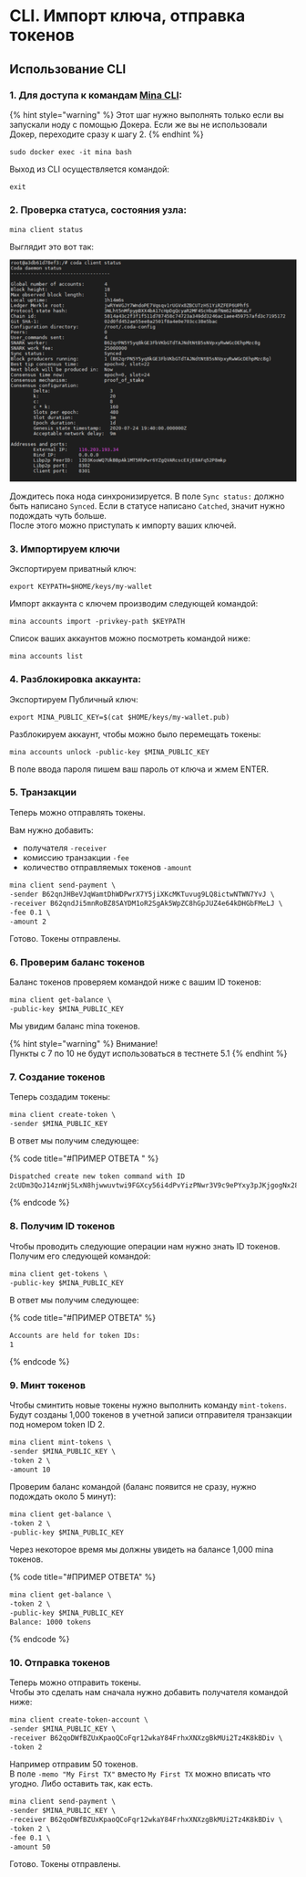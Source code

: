 # CLI. Импорт ключа, отправка токенов

## Использование CLI

### 1. Для доступа к командам [Mina CLI](https://minaprotocol.com/docs/cli-reference):

{% hint style="warning" %}
Этот шаг нужно выполнять только если вы запускали ноду с помощью Докера. Если же вы не использовали Докер, переходите сразу к шагу 2.
{% endhint %}

```text
sudo docker exec -it mina bash
```

Выход из CLI осуществляется командой:

```text
exit
```

### 2. Проверка статуса, состояния узла:

```text
mina client status
```

Выглядит это вот так:

![](../.gitbook/assets/image%20%283%29.png)

Дождитесь пока нода синхронизируется. В поле `Sync status:` должно быть написано `Synced`. Если в статусе написано `Catched`, значит нужно подождать чуть больше.  
После этого можно приступать к импорту ваших ключей.

### 3. Импортируем ключи

 Экспортируем приватный ключ:

```text
export KEYPATH=$HOME/keys/my-wallet
```

Импорт аккаунта с ключем производим следующей командой:

```text
mina accounts import -privkey-path $KEYPATH
```

Список ваших аккаунтов можно посмотреть командой ниже:

```text
mina accounts list
```

### 4. Разблокировка аккаунта:

Экспортируем Публичный ключ:

```text
export MINA_PUBLIC_KEY=$(cat $HOME/keys/my-wallet.pub)
```

Разблокируем аккаунт, чтобы можно было перемещать токены:

```text
mina accounts unlock -public-key $MINA_PUBLIC_KEY
```

В поле ввода пароля пишем ваш пароль от ключа и жмем ENTER.

### 5. Транзакции

Теперь можно отправлять токены.  
  
Вам нужно добавить:  
- получателя `-receiver`  
- комиссию транзакции `-fee`  
- количество отправляемых токенов `-amount`

```text
mina client send-payment \
-sender B62qnJHBeVJqWamtDhWDPwrX7Y5jiXKcMKTuvug9LQ8ictwNTWN7YvJ \
-receiver B62qndJi5mnRoBZ8SAYDM1oR2SgAk5WpZC8hGpJUZ4e64kDHGbFMeLJ \
-fee 0.1 \
-amount 2
```

Готово. Токены отправлены.

### 6. Проверим баланс токенов

Баланс токенов проверяем командой ниже с вашим ID токенов:

```text
mina client get-balance \
-public-key $MINA_PUBLIC_KEY
```

Мы увидим баланс mina токенов.

{% hint style="warning" %}
Внимание!  
Пункты с 7 по 10 не будут использоваться в тестнете 5.1
{% endhint %}

### 7. Создание токенов

Теперь создадим токены:

```text
mina client create-token \
-sender $MINA_PUBLIC_KEY
```

В ответ мы получим следующее:

{% code title="\#ПРИМЕР ОТВЕТА " %}
```text
Dispatched create new token command with ID 2cUDm3QoJ14znWj5LxN8hjwwuvtwi9FGXcy56i4dPvYizPNwr3V9c9ePYxy3pJKjgogNx28jwHhqupi6wHFgXBmU5iX27iK1zUvJarj6wJsUG8segWXc4LGPed66YbYk3u9HiWw4v8cYYEqcy1mU6hqfj5JPMPthEBifxUMHZTqCwZmYWSdiERxB6PtPEdXVraWaYPVU4Q8vtpSN7oSTK1AXyXLYYR835CBrNSmgbLvoBDNroCKwcQrzw4b76BFNLe6EuWvBcMgX6npeeAbPg8z8iJ4PKz3gA64o1Y72kCrqyqus718LwXcmp5jxsYvJB2CJHzyZ
```
{% endcode %}

### 8. Получим ID токенов

Чтобы проводить следующие операции нам нужно знать ID токенов. Получим его следующей командой:

```text
mina client get-tokens \
-public-key $MINA_PUBLIC_KEY
```

В ответ мы получим следующее:

{% code title="\#ПРИМЕР ОТВЕТА" %}
```text
Accounts are held for token IDs:
1
```
{% endcode %}

### 9. Минт токенов

Чтобы сминтить новые токены нужно выполнить команду `mint-tokens`. Будут созданы 1,000 токенов в учетной записи отправителя транзакции под номером token ID 2.

```text
mina client mint-tokens \
-sender $MINA_PUBLIC_KEY \
-token 2 \
-amount 10
```

Проверим баланс командой \(баланс появится не сразу, нужно подождать около 5 минут\):

```text
mina client get-balance \
-token 2 \
-public-key $MINA_PUBLIC_KEY
```

Через некоторое время мы должны увидеть на балансе 1,000 mina токенов.

{% code title="\#ПРИМЕР ОТВЕТА" %}
```text
mina client get-balance \
-token 2 \
-public-key $MINA_PUBLIC_KEY
Balance: 1000 tokens
```
{% endcode %}

### 10. Отправка токенов

Теперь можно отправить токены.  
Чтобы это сделать нам сначала нужно добавить получателя командой ниже:

```text
mina client create-token-account \
-sender $MINA_PUBLIC_KEY \
-receiver B62qoDWfBZUxKpaoQCoFqr12wkaY84FrhxXNXzgBkMUi2Tz4K8kBDiv \
-token 2
```

Например отправим 50 токенов.   
В поле `-memo "My First TX"` вместо `My First TX` можно вписать что угодно. Либо оставить так, как есть.

```text
mina client send-payment \
-sender $MINA_PUBLIC_KEY \
-receiver B62qoDWfBZUxKpaoQCoFqr12wkaY84FrhxXNXzgBkMUi2Tz4K8kBDiv \
-token 2 \
-fee 0.1 \
-amount 50
```

Готово. Токены отправлены.

